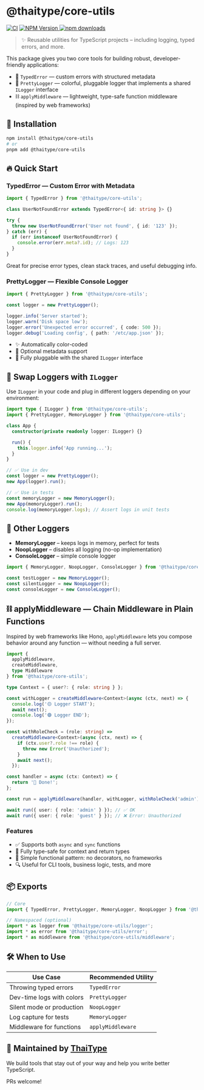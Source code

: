 # @thaitype/core-utils

[![CI](https://github.com/thaitype/core-utils/actions/workflows/main.yml/badge.svg)](https://github.com/thaitype/core-utils/actions/workflows/main.yml) [![NPM Version](https://img.shields.io/npm/v/@thaitype/core-utils) ](https://www.npmjs.com/package/@thaitype/core-utils)[![npm downloads](https://img.shields.io/npm/dt/@thaitype/core-utils)](https://www.npmjs.com/package/@thaitype/core-utils)

> ✨ Reusable utilities for TypeScript projects – including logging, typed errors, and more.

This package gives you two core tools for building robust, developer-friendly applications:

- 🧩 `TypedError` — custom errors with structured metadata
- 🎨 `PrettyLogger` — colorful, pluggable logger that implements a shared `ILogger` interface
- ⛓️ `applyMiddleware` — lightweight, type-safe function middleware (inspired by web frameworks)

## 🚀 Installation

```bash
npm install @thaitype/core-utils
# or
pnpm add @thaitype/core-utils
```

## 🔥 Quick Start

### TypedError — Custom Error with Metadata

```ts
import { TypedError } from '@thaitype/core-utils';

class UserNotFoundError extends TypedError<{ id: string }> {}

try {
  throw new UserNotFoundError('User not found', { id: '123' });
} catch (err) {
  if (err instanceof UserNotFoundError) {
    console.error(err.meta?.id); // Logs: 123
  }
}
```

Great for precise error types, clean stack traces, and useful debugging info.

### PrettyLogger — Flexible Console Logger

```ts
import { PrettyLogger } from '@thaitype/core-utils';

const logger = new PrettyLogger();

logger.info('Server started');
logger.warn('Disk space low');
logger.error('Unexpected error occurred', { code: 500 });
logger.debug('Loading config', { path: '/etc/app.json' });
```

- ✨ Automatically color-coded
- 🧠 Optional metadata support
- 🔁 Fully pluggable with the shared `ILogger` interface

## 🧠 Swap Loggers with `ILogger`

Use `ILogger` in your code and plug in different loggers depending on your environment:

```ts
import type { ILogger } from '@thaitype/core-utils';
import { PrettyLogger, MemoryLogger } from '@thaitype/core-utils';

class App {
  constructor(private readonly logger: ILogger) {}

  run() {
    this.logger.info('App running...');
  }
}

// ✅ Use in dev
const logger = new PrettyLogger();
new App(logger).run();

// ✅ Use in tests
const memoryLogger = new MemoryLogger();
new App(memoryLogger).run();
console.log(memoryLogger.logs); // Assert logs in unit tests
```

## 🧪 Other Loggers

* **MemoryLogger** – keeps logs in memory, perfect for tests
* **NoopLogger** – disables all logging (no-op implementation)
* **ConsoleLogger** – simple console logger

```ts
import { MemoryLogger, NoopLogger, ConsoleLogger } from '@thaitype/core-utils';

const testLogger = new MemoryLogger();
const silentLogger = new NoopLogger();
const consoleLogger = new ConsoleLogger();
```

## ⛓️ applyMiddleware — Chain Middleware in Plain Functions

Inspired by web frameworks like Hono, `applyMiddleware` lets you compose behavior around any function — without needing a full server.

```ts
import {
  applyMiddleware,
  createMiddleware,
  type Middleware
} from '@thaitype/core-utils';

type Context = { user?: { role: string } };

const withLogger = createMiddleware<Context>(async (ctx, next) => {
  console.log('🟡 Logger START');
  await next();
  console.log('🟣 Logger END');
});

const withRoleCheck = (role: string) =>
  createMiddleware<Context>(async (ctx, next) => {
    if (ctx.user?.role !== role) {
      throw new Error('Unauthorized');
    }
    await next();
  });

const handler = async (ctx: Context) => {
  return '🎉 Done!';
};

const run = applyMiddleware(handler, withLogger, withRoleCheck('admin'));

await run({ user: { role: 'admin' } }); // ✅ OK
await run({ user: { role: 'guest' } }); // ❌ Error: Unauthorized
```

### Features

* ✅ Supports both `async` and `sync` functions
* 🧠 Fully type-safe for context and return types
* 🔁 Simple functional pattern: no decorators, no frameworks
* 🔍 Useful for CLI tools, business logic, tests, and more


## 📦 Exports

```ts
// Core
import { TypedError, PrettyLogger, MemoryLogger, NoopLogger } from '@thaitype/core-utils';

// Namespaced (optional)
import * as logger from '@thaitype/core-utils/logger';
import * as error from '@thaitype/core-utils/error';
import * as middleware from '@thaitype/core-utils/middleware';
```

## 🛠 When to Use

| Use Case                  | Recommended Utility |
| ------------------------- | ------------------- |
| Throwing typed errors     | `TypedError`        |
| Dev-time logs with colors | `PrettyLogger`      |
| Silent mode or production | `NoopLogger`        |
| Log capture for tests     | `MemoryLogger`      |
| Middleware for functions  | `applyMiddleware`   |

## 💙 Maintained by [ThaiType](https://github.com/thaitype)

We build tools that stay out of your way and help you write better TypeScript.

PRs welcome!

